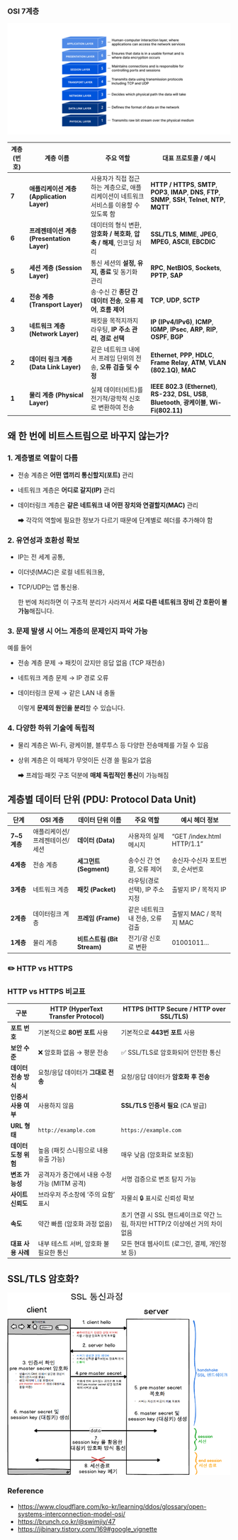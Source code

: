 ### OSI 7계층

![OSI](../images/OSI.png)

| 계층 (번호) | 계층 이름 | 주요 역할 | 대표 프로토콜 / 예시 |
| --- | --- | --- | --- |
| **7** | **애플리케이션 계층 (Application Layer)** | 사용자가 직접 접근하는 계층으로, 애플리케이션이 네트워크 서비스를 이용할 수 있도록 함 | **HTTP / HTTPS**, **SMTP**, **POP3**, **IMAP**, **DNS**, **FTP**, **SNMP**, **SSH**, **Telnet**, **NTP**, **MQTT** |
| **6** | **프레젠테이션 계층 (Presentation Layer)** | 데이터의 형식 변환, **암호화 / 복호화**, **압축 / 해제**, 인코딩 처리 | **SSL/TLS**, **MIME**, **JPEG**, **MPEG**, **ASCII**, **EBCDIC** |
| **5** | **세션 계층 (Session Layer)** | 통신 세션의 **설정, 유지, 종료** 및 동기화 관리 | **RPC**, **NetBIOS**, **Sockets**, **PPTP**, **SAP** |
| **4** | **전송 계층 (Transport Layer)** | 송·수신 간 **종단 간 데이터 전송**, **오류 제어**, **흐름 제어** | **TCP**, **UDP**, **SCTP** |
| **3** | **네트워크 계층 (Network Layer)** | 패킷을 목적지까지 라우팅, **IP 주소 관리**, **경로 선택** | **IP (IPv4/IPv6)**, **ICMP**, **IGMP**, **IPsec**, **ARP**, **RIP**, **OSPF**, **BGP** |
| **2** | **데이터 링크 계층 (Data Link Layer)** | 같은 네트워크 내에서 프레임 단위의 전송, **오류 검출 및 수정** | **Ethernet**, **PPP**, **HDLC**, **Frame Relay**, **ATM**, **VLAN (802.1Q)**, **MAC** |
| **1** | **물리 계층 (Physical Layer)** | 실제 데이터(비트)를 전기적/광학적 신호로 변환하여 전송 | **IEEE 802.3 (Ethernet)**, **RS-232**, **DSL**, **USB**, **Bluetooth**, **광케이블**, **Wi-Fi(802.11)** |

<aside>

## **왜 한 번에 비트스트림으로 바꾸지 않는가?**

### 1. **계층별로 역할이 다름**

- 전송 계층은 **어떤 앱끼리 통신할지(포트)** 관리
- 네트워크 계층은 **어디로 갈지(IP)** 관리
- 데이터링크 계층은 **같은 네트워크 내 어떤 장치와 연결할지(MAC)** 관리

  ➡ 각각의 역할에 필요한 정보가 다르기 때문에 단계별로 헤더를 추가해야 함


### 2. **유연성과 호환성 확보**

- IP는 전 세계 공통,
- 이더넷(MAC)은 로컬 네트워크용,
- TCP/UDP는 앱 통신용.

  한 번에 처리하면 이 구조적 분리가 사라져서 **서로 다른 네트워크 장비 간 호환이 불가능**해집니다.


### 3. **문제 발생 시 어느 계층의 문제인지 파악 가능**

예를 들어

- 전송 계층 문제 → 패킷이 갔지만 응답 없음 (TCP 재전송)
- 네트워크 계층 문제 → IP 경로 오류
- 데이터링크 문제 → 같은 LAN 내 충돌

  이렇게 **문제의 원인을 분리**할 수 있습니다.


### 4. **다양한 하위 기술에 독립적**

- 물리 계층은 Wi-Fi, 광케이블, 블루투스 등 다양한 전송매체를 가질 수 있음
- 상위 계층은 이 매체가 무엇이든 신경 쓸 필요가 없음

  ➡ 프레임·패킷 구조 덕분에 **매체 독립적인 통신**이 가능해짐


</aside>

## 계층별 데이터 단위 (PDU: Protocol Data Unit)

| 단계 | OSI 계층 | 데이터 단위 이름 | 주요 역할 | 예시 헤더 정보 |
| --- | --- | --- | --- | --- |
| **7~5계층** | 애플리케이션/프레젠테이션/세션 | **데이터 (Data)** | 사용자의 실제 메시지 | “GET /index.html HTTP/1.1” |
| **4계층** | 전송 계층 | **세그먼트 (Segment)** | 송수신 간 연결, 오류 제어 | 송신자·수신자 포트번호, 순서번호 |
| **3계층** | 네트워크 계층 | **패킷 (Packet)** | 라우팅(경로 선택), IP 주소 지정 | 출발지 IP / 목적지 IP |
| **2계층** | 데이터링크 계층 | **프레임 (Frame)** | 같은 네트워크 내 전송, 오류 검출 | 출발지 MAC / 목적지 MAC |
| **1계층** | 물리 계층 | **비트스트림 (Bit Stream)** | 전기/광 신호로 변환 | 01001011... |

### ✏️ HTTP vs HTTPS

### **HTTP vs HTTPS 비교표**

| 구분 | **HTTP (HyperText Transfer Protocol)** | **HTTPS (HTTP Secure / HTTP over SSL/TLS)** |
| --- | --- | --- |
| **포트 번호** | 기본적으로 **80번 포트** 사용 | 기본적으로 **443번 포트** 사용 |
| **보안 수준** | ❌ 암호화 없음 → 평문 전송 | ✅ SSL/TLS로 암호화되어 안전한 통신 |
| **데이터 전송 방식** | 요청/응답 데이터가 **그대로 전송** | 요청/응답 데이터가 **암호화 후 전송** |
| **인증서 사용 여부** | 사용하지 않음 | **SSL/TLS 인증서 필요** (CA 발급) |
| **URL 형태** | `http://example.com` | `https://example.com` |
| **데이터 도청 위험** | 높음 (패킷 스니핑으로 내용 유출 가능) | 매우 낮음 (암호화로 보호됨) |
| **변조 가능성** | 공격자가 중간에서 내용 수정 가능 (MITM 공격) | 서명 검증으로 변조 탐지 가능 |
| **사이트 신뢰도** | 브라우저 주소창에 ‘주의 요함’ 표시 | 자물쇠 🔒 표시로 신뢰성 확보 |
| **속도** | 약간 빠름 (암호화 과정 없음) | 초기 연결 시 SSL 핸드셰이크로 약간 느림, 하지만 HTTP/2 이상에선 거의 차이 없음 |
| **대표 사용 사례** | 내부 테스트 서버, 암호화 불필요한 통신 | 모든 현대 웹사이트 (로그인, 결제, 개인정보 등) |

<aside>

## SSL/TLS 암호화?

![SSL_통신과정](../images/SSL.png)

</aside>

### Reference
- https://www.cloudflare.com/ko-kr/learning/ddos/glossary/open-systems-interconnection-model-osi/
- https://brunch.co.kr/@swimjiy/47
- https://jibinary.tistory.com/169#google_vignette